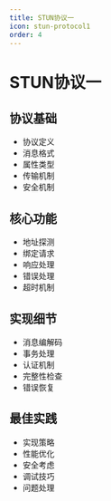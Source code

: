 ```yaml
---
title: STUN协议一
icon: stun-protocol1
order: 4
---
```


# STUN协议一

## 协议基础
- 协议定义
- 消息格式
- 属性类型
- 传输机制
- 安全机制

## 核心功能
- 地址探测
- 绑定请求
- 响应处理
- 错误处理
- 超时机制

## 实现细节
- 消息编解码
- 事务处理
- 认证机制
- 完整性检查
- 错误恢复

## 最佳实践
- 实现策略
- 性能优化
- 安全考虑
- 调试技巧
- 问题处理
